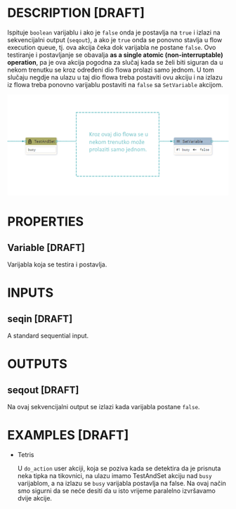 # DESCRIPTION [DRAFT]

Ispituje `boolean` varijablu i ako je `false` onda je postavlja na `true` i izlazi na sekvencijalni output (`seqout`), a ako je `true` onda se ponovno stavlja u flow execution queue, tj. ova akcija čeka dok varijabla ne postane `false`. Ovo testiranje i postavljanje se obavalja **as a single atomic (non-interruptable) operation**, pa je ova akcija pogodna za slučaj kada se želi biti siguran da u nekom trenutku se kroz određeni dio flowa prolazi samo jednom. U tom slučaju negdje na ulazu u taj dio flowa treba postaviti ovu akciju i na izlazu iz flowa treba ponovno varijablu postaviti na `false` sa `SetVariable` akcijom.

![Alt text](../images/test_and_set.png)

# PROPERTIES

## Variable [DRAFT]

Varijabla koja se testira i postavlja.

# INPUTS

## seqin [DRAFT]

A standard sequential input.

# OUTPUTS

## seqout [DRAFT]

Na ovaj sekvencijalni output se izlazi kada varijabla postane `false`.

# EXAMPLES [DRAFT]

-   Tetris

    U `do_action` user akciji, koja se poziva kada se detektira da je prisnuta neka tipka na tikovnici, na ulazu imamo TestAndSet akciju nad `busy` varijablom, a na izlazu se `busy` varijabla postavlja na false. Na ovaj način smo sigurni da se neće desiti da u isto vrijeme paralelno izvršavamo dvije akcije.
